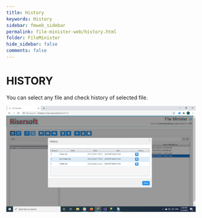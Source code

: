 ```yaml
---
title: History
keywords: History
sidebar: fmweb_sidebar
permalink: file-minister-web/history.html
folder: FileMinister
hide_sidebar: false
comments: false
---
```




# HISTORY

You can select any file and check history of selected file.

![](/images/fm-history.png)
